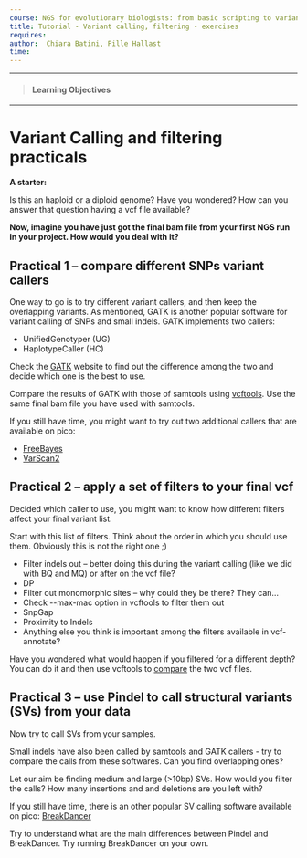 ```yaml
---
course: NGS for evolutionary biologists: from basic scripting to variant calling
title: Tutorial - Variant calling, filtering - exercises
requires:
author:  Chiara Batini, Pille Hallast  
time:
---
```

------------
> #### Learning Objectives
------------


# Variant Calling and filtering practicals

**A starter:**

Is this an haploid or a diploid genome? Have you wondered?
How can you answer that question having a vcf file available?


**Now, imagine you have just got the final bam file from your first NGS run in your project. How would you deal with it?**

## Practical 1 – compare different SNPs variant callers

One way to go is to try different variant callers, and then keep the overlapping variants. As mentioned, GATK is another popular software for variant calling of SNPs and small indels. GATK implements two callers:
- UnifiedGenotyper (UG)
- HaplotypeCaller (HC)

Check the [GATK](https://www.broadinstitute.org/gatk/guide/tooldocs/) website to find out the difference among the two and decide which one is the best to use.

Compare the results of GATK with those of samtools using [vcftools](https://vcftools.github.io/perl_module.html#vcf-compare). Use the same final bam file you have used with samtools.

If you still have time, you might want to try out two additional callers that are available on pico:
- [FreeBayes](https://github.com/ekg/freebayes#readme)
- [VarScan2](http://dkoboldt.github.io/varscan/using-varscan.html)

## Practical 2 – apply a set of filters to your final vcf

Decided which caller to use, you might want to know how different filters affect your final variant list.

Start with this list of filters. Think about the order in which you should use them. Obviously this is not the right one ;)

- Filter indels out – better doing this during the variant calling (like we did with BQ and MQ) or after on the vcf file?
- DP
- Filter out monomorphic sites – why could they be there? They can…
- Check --max-mac option in vcftools to filter them out
- SnpGap
- Proximity to Indels
- Anything else you think is important among the filters available in vcf-annotate?


Have you wondered what would happen if you filtered for a different depth? You can do it and then use vcftools to [compare](https://vcftools.github.io/perl_module.html#vcf-compare) the two vcf files.


## Practical 3 – use Pindel to call structural variants (SVs) from your data

Now try to call SVs from your samples.

Small indels have also been called by samtools and GATK callers - try to compare the calls from these softwares. Can you find overlapping ones?

Let our aim be finding medium and large (>10bp) SVs. How would you filter the calls? How many insertions and and deletions are you left with?


If you still have time, there is an other popular SV calling software available on pico:
[BreakDancer](http://gmt.genome.wustl.edu/packages/breakdancer/index.html)

Try to understand what are the main differences between Pindel and BreakDancer. Try running BreakDancer on your own.
